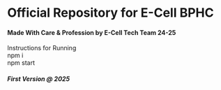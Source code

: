 <h1>Official Repository for E-Cell BPHC</h1>

<h4>Made With Care & Profession by E-Cell Tech Team 24-25 </h4>
Instructions for Running<br>
npm i <br>
npm start <br>

<h5>First Version @ 2025</h5>
